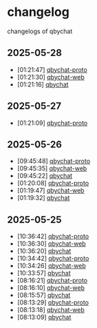 # changelog
changelogs of qbychat
## 2025-05-28

- [01:21:47] [qbychat-proto](logs/2025-05-28/012147_qbychat-proto.md)
- [01:21:30] [qbychat-web](logs/2025-05-28/012130_qbychat-web.md)
- [01:21:16] [qbychat](logs/2025-05-28/012116_qbychat.md)
## 2025-05-27

- [01:21:09] [qbychat-proto](logs/2025-05-27/012109_qbychat-proto.md)
## 2025-05-26

- [09:45:48] [qbychat-proto](logs/2025-05-26/094548_qbychat-proto.md)
- [09:45:35] [qbychat-web](logs/2025-05-26/094535_qbychat-web.md)
- [09:45:22] [qbychat](logs/2025-05-26/094522_qbychat.md)
- [01:20:08] [qbychat-proto](logs/2025-05-26/012008_qbychat-proto.md)
- [01:19:47] [qbychat-web](logs/2025-05-26/011947_qbychat-web.md)
- [01:19:32] [qbychat](logs/2025-05-26/011932_qbychat.md)

## 2025-05-25

- [10:36:42] [qbychat-proto](logs/2025-05-25/103642_qbychat-proto.md)
- [10:36:30] [qbychat-web](logs/2025-05-25/103630_qbychat-web.md)
- [10:36:20] [qbychat](logs/2025-05-25/103620_qbychat.md)
- [10:34:42] [qbychat-proto](logs/2025-05-25/103442_qbychat-proto.md)
- [10:34:26] [qbychat-web](logs/2025-05-25/103426_qbychat-web.md)
- [10:33:57] [qbychat](logs/2025-05-25/103357_qbychat.md)
- [08:16:21] [qbychat-proto](logs/2025-05-25/081621_qbychat-proto.md)
- [08:16:10] [qbychat-web](logs/2025-05-25/081610_qbychat-web.md)
- [08:15:57] [qbychat](logs/2025-05-25/081557_qbychat.md)
- [08:13:29] [qbychat-proto](logs/2025-05-25/081329_qbychat-proto.md)
- [08:13:18] [qbychat-web](logs/2025-05-25/081318_qbychat-web.md)
- [08:13:09] [qbychat](logs/2025-05-25/081309_qbychat.md)

